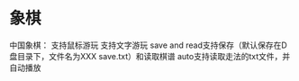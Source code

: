 # 象棋

中国象棋：
支持鼠标游玩
支持文字游玩
save and read支持保存（默认保存在D盘目录下，文件名为XXX save.txt）和读取棋谱
auto支持读取走法的txt文件，并自动播放